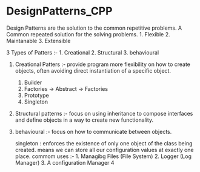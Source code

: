 # DesignPatterns_CPP 
   Design Patterns are the solution to the common repetitive problems.
   A Common repeated solution for the solving problems.
     1. Flexible
     2. Maintanable
     3. Extensible
 
 3 Types of Patters :- 
    1. Creational
    2. Structural
    3. behavioural

1. Creational Patters :-  provide program more flexibility on how to create objects, often avoiding direct instantiation of a specific object.
    1. Builder
    2. Factories
       -> Abstract
       -> Factories
    3. Prototype
    4. Singleton

2. Structural patterns :- focus on using inheritance to compose interfaces and define objects in a way to create new functionality.
   
3. behavioural :- focus on how to communicate between objects.

     singleton :  enforces the existence of only one object of the class being created. means we can store all our configuration values at exactly one place.
      commom uses :-
        1. Managibg Files (File System)
        2. Logger (Log Manager)
        3. A configuration Manager
        4
      
